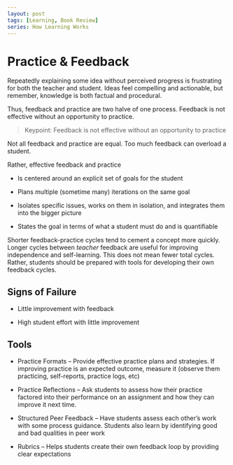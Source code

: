 ```yaml
---
layout: post
tags: [Learning, Book Review]
series: How Learning Works
---
```


# Practice & Feedback

Repeatedly explaining some idea without perceived progress is frustrating for both the teacher and student. Ideas feel compelling and actionable, but remember, knowledge is both factual and procedural.

Thus, feedback and practice are two halve of one process. Feedback is not effective without an opportunity to practice.

> Keypoint: Feedback is not effective without an opportunity to practice

Not all feedback and practice are equal. Too much feedback can overload a student.

Rather, effective feedback and practice

  - Is centered around an explicit set of goals for the student

  - Plans multiple (sometime many) iterations on the same goal

  - Isolates specific issues, works on them in isolation, and integrates them into the bigger picture

  - States the goal in terms of what a student must do and is quantifiable

Shorter feedback-practice cycles tend to cement a concept more quickly. Longer cycles between *teacher* feedback are useful for improving independence and self-learning. This does not mean fewer total cycles. Rather, students should be prepared with tools for developing their own feedback cycles.

## Signs of Failure

  - Little improvement with feedback

  - High student effort with little improvement

## Tools

  - Practice Formats – Provide effective practice plans and strategies. If improving practice is an expected outcome, measure it (observe them practicing, self-reports, practice logs, etc)

  - Practice Reflections – Ask students to assess how their practice factored into their performance on an assignment and how they can improve it next time.

  - Structured Peer Feedback – Have students assess each other’s work with some process guidance. Students also learn by identifying good and bad qualities in peer work

  - Rubrics – Helps students create their own feedback loop by providing clear expectations
